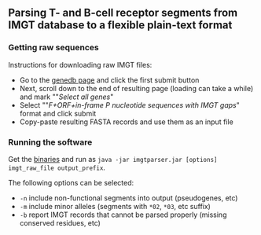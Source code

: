 ## Parsing T- and B-cell receptor segments from IMGT database to a flexible plain-text format

### Getting raw sequences

Instructions for downloading raw IMGT files:

* Go to the [genedb page](http://www.imgt.org/genedb/) and click the first submit button
* Next, scroll down to the end of resulting page (loading can take a while) and mark ""*Select all genes*"
* Select ""*F+ORF+in-frame P nucleotide sequences with IMGT gaps*" format and click submit
* Copy-paste resulting FASTA records and use them as an input file

### Running the software

Get the [binaries]() and run as ``java -jar imgtparser.jar [options] imgt_raw_file output_prefix``.

The following options can be selected:

* ``-n`` include non-functional segments into output (pseudogenes, etc)
* ``-m`` include minor alleles (segments with ``*02``, ``*03``, etc suffix)
* ``-b`` report IMGT records that cannot be parsed properly (missing conserved residues, etc)
